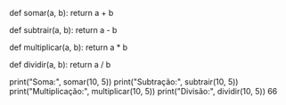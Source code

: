 def somar(a, b):
    return a + b

def subtrair(a, b):
    return a - b

def multiplicar(a, b):
    return a * b

def dividir(a, b):
    return a / b

print("Soma:", somar(10, 5))
print("Subtração:", subtrair(10, 5))
print("Multiplicação:", multiplicar(10, 5))
print("Divisão:", dividir(10, 5)) 66
